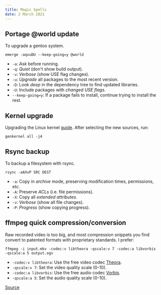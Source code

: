 ```yaml
---
title: Magic Spells
date: 2 March 2021
---
```


## Portage @world update

To upgrade a gentoo system.

```
emerge -aqvuDU --keep-going=y @world
```

* `-a`: *Ask* before running.
* `-q`: *Quiet* (don't show build output).
* `-v`: *Verbose* (show USE flag changes).
* `-u`: *Upgrade* all packages to the most recent version.
* `-D`: Look *deep* in the dependency tree to find updated libraries.
* `-U`: Include packages with *changed USE flags*.
* `--keep-going=y`: If a package fails to install, continue trying to install the rest.

## Kernel upgrade

Upgrading the Linux kernel [guide](https://wiki.gentoo.org/wiki/Kernel/Upgrade).
After selecting the new sources, run:

```
genkernel all -j4
```

## Rsync backup

To backup a filesystem with rsync.

```
rsync -aAXvP SRC DEST
```

* `-a`: Copy in *archive* mode, preserving modification times, permissions, etc.
* `-A`: Preserve *ACLs* (i.e. file permissions).
* `-X`: Copy all *extended attributes*.
* `-v`: *Verbose* (show all file changes).
* `-P`: *Progress* (show copying progress).

## ffmpeg quick compression/conversion

Raw recorded video is too big, and most compression snippets you find convert
to patented formats with proprietary standards. I prefer:

```
ffmpeg -i input.mkv -codec:v libtheora -qscale:v 7 -codec:a libvorbis -qscale:a 5 output.ogv
```

* `-codec:v libtheora`: Use the free video codec [Theora](https://xiph.org/theora/).
* `-qscale:v 7`: Set the video quality scale (0-10).
* `-codec:a libvorbis`: Use the free audio codec [Vorbis](https://xiph.org/vorbis/).
* `-qscale:a 5`: Set the audio quality scale (0-10).

[Source](https://trac.ffmpeg.org/wiki/TheoraVorbisEncodingGuide)
